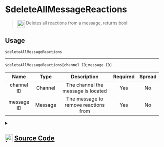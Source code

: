 # $deleteAllMessageReactions
> <img align="top" src="https://upload.wikimedia.org/wikipedia/commons/thumb/e/e4/Infobox_info_icon.svg/160px-Infobox_info_icon.svg.png?20150409153300" alt="image" width="25" height="auto"> Deletes all reactions from a message, returns bool
## Usage
```
$deleteAllMessageReactions
```
---
```
$deleteAllMessageReactions[channel ID;message ID]
```
| Name | Type | Description | Required | Spread
| :---: | :---: | :---: | :---: | :---: |
channel ID | Channel | The channel the message is located | Yes | No
message ID | Message | The message to remove reactions from | Yes | No
<details>
<summary>
    
## <img align="top" src="https://cdn4.iconfinder.com/data/icons/iconsimple-logotypes/512/github-512.png" alt="image" width="25" height="auto">  [Source Code](https://github.com/tryforge/ForgeScript-V2/blob/main/src/native/deleteAllMessageReactions.ts)
    
</summary>
    
```ts
import { TextBasedChannel } from "discord.js"
import { ArgType, NativeFunction, Return } from "../structures"
import noop from "../functions/noop"

export default new NativeFunction({
    name: "$deleteAllMessageReactions",
    version: "1.0.0",
    description: "Deletes all reactions from a message, returns bool",
    unwrap: true,
    brackets: false,
    args: [
        {
            name: "channel ID",
            description: "The channel the message is located",
            rest: false,
            required: true,
            type: ArgType.Channel,
            check: (i: TextBasedChannel) => i.isTextBased(),
        },
        {
            name: "message ID",
            description: "The message to remove reactions from",
            rest: false,
            type: ArgType.Message,
            pointer: 0,
            required: true,
        },
    ],
    async execute(ctx, [, message]) {
        return this.success(!!(await (message ?? ctx.message)?.reactions.removeAll().catch(noop)))
    },
})

```
    
</details>